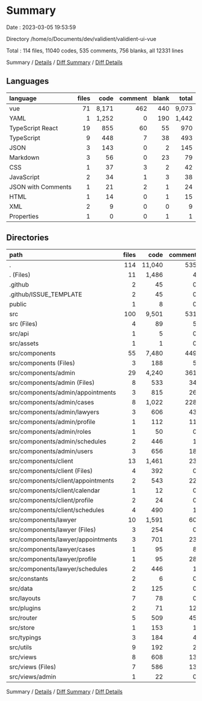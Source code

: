 # Summary

Date : 2023-03-05 19:53:59

Directory /home/o/Documents/dev/validient/validient-ui-vue

Total : 114 files,  11040 codes, 535 comments, 756 blanks, all 12331 lines

Summary / [Details](details.md) / [Diff Summary](diff.md) / [Diff Details](diff-details.md)

## Languages
| language | files | code | comment | blank | total |
| :--- | ---: | ---: | ---: | ---: | ---: |
| vue | 71 | 8,171 | 462 | 440 | 9,073 |
| YAML | 1 | 1,252 | 0 | 190 | 1,442 |
| TypeScript React | 19 | 855 | 60 | 55 | 970 |
| TypeScript | 9 | 448 | 7 | 38 | 493 |
| JSON | 3 | 143 | 0 | 2 | 145 |
| Markdown | 3 | 56 | 0 | 23 | 79 |
| CSS | 1 | 37 | 3 | 2 | 42 |
| JavaScript | 2 | 34 | 1 | 3 | 38 |
| JSON with Comments | 1 | 21 | 2 | 1 | 24 |
| HTML | 1 | 14 | 0 | 1 | 15 |
| XML | 2 | 9 | 0 | 0 | 9 |
| Properties | 1 | 0 | 0 | 1 | 1 |

## Directories
| path | files | code | comment | blank | total |
| :--- | ---: | ---: | ---: | ---: | ---: |
| . | 114 | 11,040 | 535 | 756 | 12,331 |
| . (Files) | 11 | 1,486 | 4 | 208 | 1,698 |
| .github | 2 | 45 | 0 | 15 | 60 |
| .github/ISSUE_TEMPLATE | 2 | 45 | 0 | 15 | 60 |
| public | 1 | 8 | 0 | 0 | 8 |
| src | 100 | 9,501 | 531 | 533 | 10,565 |
| src (Files) | 4 | 89 | 5 | 8 | 102 |
| src/api | 1 | 5 | 0 | 2 | 7 |
| src/assets | 1 | 1 | 0 | 0 | 1 |
| src/components | 55 | 7,480 | 449 | 401 | 8,330 |
| src/components (Files) | 3 | 188 | 5 | 12 | 205 |
| src/components/admin | 29 | 4,240 | 361 | 197 | 4,798 |
| src/components/admin (Files) | 8 | 533 | 34 | 32 | 599 |
| src/components/admin/appointments | 3 | 815 | 26 | 63 | 904 |
| src/components/admin/cases | 8 | 1,022 | 228 | 32 | 1,282 |
| src/components/admin/lawyers | 3 | 606 | 43 | 27 | 676 |
| src/components/admin/profile | 1 | 112 | 11 | 3 | 126 |
| src/components/admin/roles | 1 | 50 | 0 | 4 | 54 |
| src/components/admin/schedules | 2 | 446 | 1 | 16 | 463 |
| src/components/admin/users | 3 | 656 | 18 | 20 | 694 |
| src/components/client | 13 | 1,461 | 23 | 93 | 1,577 |
| src/components/client (Files) | 4 | 392 | 0 | 18 | 410 |
| src/components/client/appointments | 2 | 543 | 22 | 38 | 603 |
| src/components/client/calendar | 1 | 12 | 0 | 4 | 16 |
| src/components/client/profile | 2 | 24 | 0 | 8 | 32 |
| src/components/client/schedules | 4 | 490 | 1 | 25 | 516 |
| src/components/lawyer | 10 | 1,591 | 60 | 99 | 1,750 |
| src/components/lawyer (Files) | 3 | 254 | 0 | 17 | 271 |
| src/components/lawyer/appointments | 3 | 701 | 23 | 56 | 780 |
| src/components/lawyer/cases | 1 | 95 | 8 | 7 | 110 |
| src/components/lawyer/profile | 1 | 95 | 28 | 3 | 126 |
| src/components/lawyer/schedules | 2 | 446 | 1 | 16 | 463 |
| src/constants | 2 | 6 | 0 | 2 | 8 |
| src/data | 2 | 125 | 0 | 9 | 134 |
| src/layouts | 7 | 78 | 0 | 13 | 91 |
| src/plugins | 2 | 71 | 12 | 8 | 91 |
| src/router | 5 | 509 | 45 | 20 | 574 |
| src/store | 1 | 153 | 1 | 7 | 161 |
| src/typings | 3 | 184 | 4 | 17 | 205 |
| src/utils | 9 | 192 | 2 | 20 | 214 |
| src/views | 8 | 608 | 13 | 26 | 647 |
| src/views (Files) | 7 | 586 | 13 | 25 | 624 |
| src/views/admin | 1 | 22 | 0 | 1 | 23 |

Summary / [Details](details.md) / [Diff Summary](diff.md) / [Diff Details](diff-details.md)